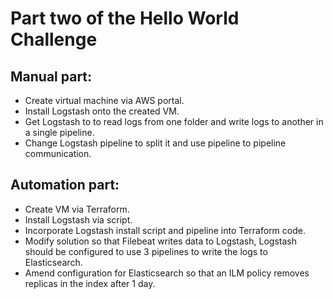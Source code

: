 # Part two of the Hello World Challenge

## Manual part:
* Create virtual machine via AWS portal.
* Install Logstash onto the created VM.
* Get Logstash to to read logs from one folder and write logs to another in a single pipeline.
* Change Logstash pipeline to split it and use pipeline to pipeline communication.

## Automation part:
* Create VM via Terraform.
* Install Logstash via script.
* Incorporate Logstash install script and pipeline into Terraform code.
* Modify solution so that Filebeat writes data to Logstash, Logstash should be configured to use 3 pipelines to write the logs to Elasticsearch.
* Amend configuration for Elasticsearch so that an ILM policy removes replicas in the index after 1 day.